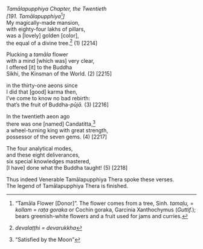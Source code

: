 *Tamālapupphiya Chapter, the Twentieth*  
*\[191. Tamālapupphiya*[^1]*\]*  
My magically-made mansion,  
with eighty-four lakhs of pillars,  
was a \[lovely\] golden \[color\],  
the equal of a divine tree.[^2] (1) \[2214\]

Plucking a *tamāla* flower  
with a mind \[which was\] very clear,  
I offered \[it\] to the Buddha  
Sikhi, the Kinsman of the World. (2) \[2215\]

in the thirty-one aeons since  
I did that \[good\] karma then,  
I’ve come to know no bad rebirth:  
that’s the fruit of Buddha-*pūjā.* (3) \[2216\]

In the twentieth aeon ago  
there was one \[named\] Candatitta,[^3]  
a wheel-turning king with great strength,  
possessor of the seven gems. (4) \[2217\]

The four analytical modes,  
and these eight deliverances,  
six special knowledges mastered,  
\[I have\] done what the Buddha taught! (5) \[2218\]

Thus indeed Venerable Tamālapupphiya Thera spoke these verses.  
The legend of Tamālapupphiya Thera is finished.

[^1]: “Tamāla Flower \[Donor\]”. The flower comes from a tree, Sinh. *tamaḷu,* = *kollam* = *raṭa goraka* or Cochin goraka, Garcinia Xanthochymus (*Guttif.*); bears greenish-white flowers and a fruit used for jams and curries.

[^2]: *devalaṭṭhi = devarukkha*

[^3]: “Satisfied by the Moon”
